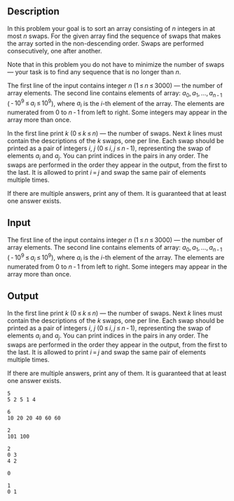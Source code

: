 ## Description

<div><p>In this problem your goal is to sort an array consisting of <span class="tex-span"><i>n</i></span> integers in at most <span class="tex-span"><i>n</i></span> swaps. For the given array find the sequence of swaps that makes the array sorted in the non-descending order. Swaps are performed consecutively, one after another.</p><p>Note that in this problem you do not have to minimize the number of swaps — your task is to find any sequence that is no longer than <span class="tex-span"><i>n</i></span>.</p></div><div class="input-specification"><p>The first line of the input contains integer <span class="tex-span"><i>n</i></span> (<span class="tex-span">1 ≤ <i>n</i> ≤ 3000</span>) — the number of array elements. The second line contains elements of array: <span class="tex-span"><i>a</i><sub class="lower-index">0</sub>, <i>a</i><sub class="lower-index">1</sub>, ..., <i>a</i><sub class="lower-index"><i>n</i> - 1</sub></span> (<span class="tex-span"> - 10<sup class="upper-index">9</sup> ≤ <i>a</i><sub class="lower-index"><i>i</i></sub> ≤ 10<sup class="upper-index">9</sup></span>), where <span class="tex-span"><i>a</i><sub class="lower-index"><i>i</i></sub></span> is the <span class="tex-span"><i>i</i></span>-th element of the array. The elements are numerated from 0 to <span class="tex-span"><i>n</i> - 1</span> from left to right. Some integers may appear in the array more than once.</p></div><div class="output-specification"><p>In the first line print <span class="tex-span"><i>k</i></span> (<span class="tex-span">0 ≤ <i>k</i> ≤ <i>n</i></span>) — the number of swaps. Next <span class="tex-span"><i>k</i></span> lines must contain the descriptions of the <span class="tex-span"><i>k</i></span> swaps, one per line. Each swap should be printed as a pair of integers <span class="tex-span"><i>i</i></span>, <span class="tex-span"><i>j</i></span> (<span class="tex-span">0 ≤ <i>i</i>, <i>j</i> ≤ <i>n</i> - 1</span>), representing the swap of elements <span class="tex-span"><i>a</i><sub class="lower-index"><i>i</i></sub></span> and <span class="tex-span"><i>a</i><sub class="lower-index"><i>j</i></sub></span>. You can print indices in the pairs in any order. The swaps are performed in the order they appear in the output, from the first to the last. It is allowed to print <span class="tex-span"><i>i</i> = <i>j</i></span> and swap the same pair of elements multiple times.</p><p>If there are multiple answers, print any of them. It is guaranteed that at least one answer exists.</p></div>

## Input

<p>The first line of the input contains integer <span class="tex-span"><i>n</i></span> (<span class="tex-span">1 ≤ <i>n</i> ≤ 3000</span>) — the number of array elements. The second line contains elements of array: <span class="tex-span"><i>a</i><sub class="lower-index">0</sub>, <i>a</i><sub class="lower-index">1</sub>, ..., <i>a</i><sub class="lower-index"><i>n</i> - 1</sub></span> (<span class="tex-span"> - 10<sup class="upper-index">9</sup> ≤ <i>a</i><sub class="lower-index"><i>i</i></sub> ≤ 10<sup class="upper-index">9</sup></span>), where <span class="tex-span"><i>a</i><sub class="lower-index"><i>i</i></sub></span> is the <span class="tex-span"><i>i</i></span>-th element of the array. The elements are numerated from 0 to <span class="tex-span"><i>n</i> - 1</span> from left to right. Some integers may appear in the array more than once.</p>

## Output

<p>In the first line print <span class="tex-span"><i>k</i></span> (<span class="tex-span">0 ≤ <i>k</i> ≤ <i>n</i></span>) — the number of swaps. Next <span class="tex-span"><i>k</i></span> lines must contain the descriptions of the <span class="tex-span"><i>k</i></span> swaps, one per line. Each swap should be printed as a pair of integers <span class="tex-span"><i>i</i></span>, <span class="tex-span"><i>j</i></span> (<span class="tex-span">0 ≤ <i>i</i>, <i>j</i> ≤ <i>n</i> - 1</span>), representing the swap of elements <span class="tex-span"><i>a</i><sub class="lower-index"><i>i</i></sub></span> and <span class="tex-span"><i>a</i><sub class="lower-index"><i>j</i></sub></span>. You can print indices in the pairs in any order. The swaps are performed in the order they appear in the output, from the first to the last. It is allowed to print <span class="tex-span"><i>i</i> = <i>j</i></span> and swap the same pair of elements multiple times.</p><p>If there are multiple answers, print any of them. It is guaranteed that at least one answer exists.</p>





```input1
5
5 2 5 1 4

```




```input2
6
10 20 20 40 60 60

```




```input3
2
101 100

```




```output1
2
0 3
4 2

```




```output2
0

```




```output3
1
0 1

```



